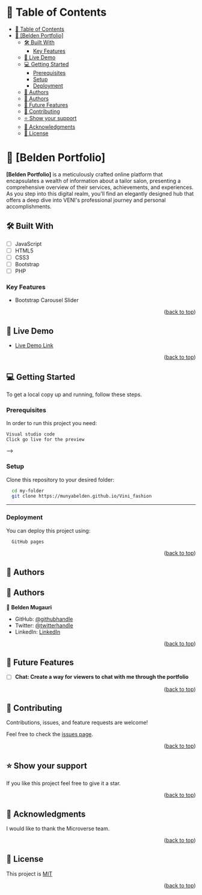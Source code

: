 <a name="readme-top"></a>
# 📗 Table of Contents

- [📗 Table of Contents](#-table-of-contents)
- [📖 \[Belden Portfolio\] ](#-belden-portfolio-)
  - [🛠 Built With ](#-built-with-)
    - [Key Features ](#key-features-)
  - [🚀 Live Demo ](#-live-demo-)
  - [💻 Getting Started ](#-getting-started-)
    - [Prerequisites](#prerequisites)
    - [Setup](#setup)
    - [Deployment](#deployment)
  - [👥 Authors ](#-authors-)
  - [👥 Authors ](#-authors--1)
  - [🔭 Future Features ](#-future-features-)
  - [🤝 Contributing ](#-contributing-)
  - [⭐️ Show your support ](#️-show-your-support-)
  - [🙏 Acknowledgments ](#-acknowledgments-)
  - [📝 License ](#-license-)

# 📖 [Belden Portfolio] <a name="about-project"></a>

**[Belden Portfolio]** is a meticulously crafted online platform that encapsulates a wealth of information about a tailor salon, presenting a comprehensive overview of their services, achievements, and experiences. As you step into this digital realm, you'll find an elegantly designed hub that offers a deep dive into VENI's professional journey and personal accomplishments.

## 🛠 Built With <a name="built-with"></a>

- [ ] JavaScript
- [ ] HTML5
- [ ] CSS3
- [ ] Bootstrap
- [ ] PHP

### Key Features <a name="key-features"></a>

- Bootstrap Carousel Slider

<p align="right">(<a href="#readme-top">back to top</a>)</p>

## 🚀 Live Demo <a name="live-demo"></a>

- [Live Demo Link](https://munyabelden.github.io/Vini_fashion)

<p align="right">(<a href="#readme-top">back to top</a>)</p>

## 💻 Getting Started <a name="getting-started"></a>

To get a local copy up and running, follow these steps.

### Prerequisites

In order to run this project you need:

```
Visual studio code
Click go live for the preview
```
 -->

### Setup

Clone this repository to your desired folder:

```sh
  cd my-folder
  git clone https://munyabelden.github.io/Vini_fashion
```
---

### Deployment

You can deploy this project using:

```sh
  GitHub pages
```

<p align="right">(<a href="#readme-top">back to top</a>)</p>

## 👥 Authors <a name="authors"></a>

## 👥 Authors <a name="authors"></a>

👤 **Belden Mugauri**

- GitHub: [@githubhandle](https://github.com/Munyabelden/)
- Twitter: [@twitterhandle](https://twitter.com/munyaradzi045)
- LinkedIn: [LinkedIn](https://www.linkedin.com/in/munyaradzi-mugauri/)

<p align="right">(<a href="#readme-top">back to top</a>)</p>

## 🔭 Future Features <a name="future-features"></a>

- [ ] **Chat: Create a way for viewers to chat with me through the portfolio**

<p align="right">(<a href="#readme-top">back to top</a>)</p>

## 🤝 Contributing <a name="contributing"></a>

Contributions, issues, and feature requests are welcome!

Feel free to check the [issues page](https://munyabelden.github.io/Vini_fashion/issues).

<p align="right">(<a href="#readme-top">back to top</a>)</p>

## ⭐️ Show your support <a name="support"></a>

If you like this project feel free to give it a star.

<p align="right">(<a href="#readme-top">back to top</a>)</p>

## 🙏 Acknowledgments <a name="acknowledgements"></a>

I would like to thank the Microverse team.

<p align="right">(<a href="#readme-top">back to top</a>)</p>

## 📝 License <a name="license"></a>

This project is [MIT](https://munyabelden.github.io/Vini_fashion/blob/main/LICENSE)

<p align="right">(<a href="#readme-top">back to top</a>)</p>

